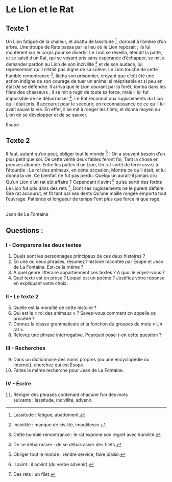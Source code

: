 # Le Lion et le Rat

## Texte 1

Un Lion fatigué de la chaleur, et abattu de lassitude [^1], dormait à l’ombre d’un arbre. Une troupe de Rats passa par le lieu où le Lion reposait ; ils lui montèrent sur le corps pour se divertir. Le Lion se réveilla, étendit la patte, et se saisit d’un Rat, qui se voyant pris sans espérance d’échapper, se mit à demander pardon au Lion de son incivilité [^2] et de son audace, lui représentant qu’il n’était pas digne de sa colère. Le Lion touché de cette humble remontrance [^3], lâcha son prisonnier, croyant que c’eût été une action indigne de son courage de tuer un animal si méprisable et si peu en état de se défendre. Il arriva que le Lion courant par la forêt, tomba dans les filets des chasseurs ; il se mit à rugir de toute sa force, mais il lui fut impossible de se débarrasser [^4]. Le Rat reconnut aux rugissements du Lion qu’il était pris. Il accourut pour le secourir, en reconnaissance de ce qu’il lui avait sauvé la vie. En effet, il se mit à ronger les filets, et donna moyen au Lion de se développer et de se sauver.

Ésope


## Texte 2

Il faut, autant qu’on peut, obliger tout le monde [^5] :
On a souvent besoin d’un plus petit que soi.
De cette vérité deux fables feront foi,
Tant la chose en preuves abonde.
Entre les pattes d’un Lion,
Un rat sortit de terre assez à l’étourdie :
Le roi des animaux, en cette occasion,
Montra ce qu’il était, et lui donna la vie.
Ce bienfait ne fut pas perdu.
Quelqu’un aurait-il jamais cru 
Qu’un Lion d’un rat eût affaire ?
Cependant il avint [^6] qu’au sortir des forêts
Le Lion fut pris dans des rets [^7],
Dont ses rugissements ne le purent défaire.
Sire rat accourut, et fit tant par ses dents
Qu’une maille rongée emporta tout l’ouvrage.
Patience et longueur de temps 
Font plus que force ni que rage.<br /><br />

Jean de La Fontaine

## Questions :

### I - Comparons les deux textes

1. Quels sont les personnages principaux de ces deux histoires ?
2. En une ou deux phrases, résumez l’histoire racontée par Ésope et Jean de La Fontaine. Est-ce la même ?
3. À quel genre littéraire appartiennent ces textes ? À quoi le voyez-vous ?
4. Quel texte est en prose ? Lequel est un poème ? Justifiez votre réponse en expliquant votre choix.

### II - Le texte 2

5. Quelle est la moralité de cette histoire ? 
6. Qui est le « roi des animaux » ? Savez-vous comment on appelle ce procédé ?
7. Donnez la classe grammaticale et la fonction du groupes de mots « Un rat ».
8. Relevez une phrase interrogative. Pourquoi pose-t-on cette question ?

### III - Recherches

9. Dans un dictionnaire des noms propres (ou une encyclopédie ou internet), cherchez qui est Ésope.
10. Faites la même recherche pour Jean de La Fontaine.

### IV - Écrire

11. Rédiger des phrases contenant chacune l’un des mots suivants : lassitude, incivilité, advenir. 

[^1]: Lassitude : fatigue, abattement.
[^2]: Incivilité : manque de civilité, impolitesse.
[^3]: Cette humble remontrance : le rat exprime son regret avec humilité.
[^4]: De se débarrasser : de se débarrasser des filets.
[^5]: Obliger tout le monde : rendre service, faire plaisir.
[^6]: Il avint : il advint (du verbe advenir).
[^7]: Des rets : un filet. 
